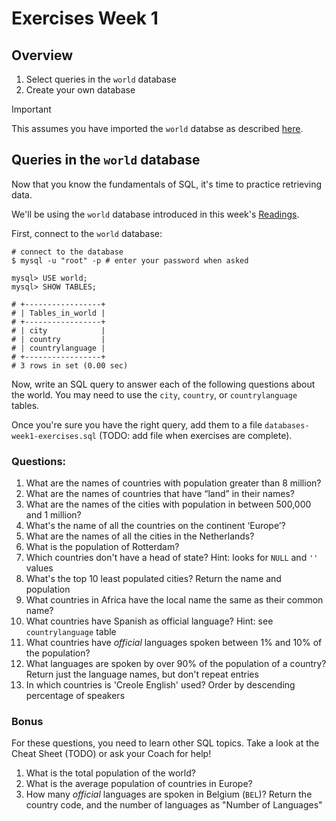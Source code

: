 # Exercises Week 1

## Overview 

1. Select queries in the `world` database
1. Create your own database

> [!IMPORTANT]
> This assumes you have imported the `world` databse as described [here](./README.md).

## Queries in the `world` database

Now that you know the fundamentals of SQL, it's time to practice retrieving data.

We'll be using the `world` database introduced in this week's [Readings](README.md).

First, connect to the `world` database:

```shell
# connect to the database
$ mysql -u "root" -p # enter your password when asked

mysql> USE world;
mysql> SHOW TABLES;

# +-----------------+
# | Tables_in_world |
# +-----------------+
# | city            |
# | country         |
# | countrylanguage |
# +-----------------+
# 3 rows in set (0.00 sec)
```

Now, write an SQL query to answer each of the following questions about the world. You may need to use the `city`, `country`, or `countrylanguage` tables.

Once you're sure you have the right query, add them to a file `databases-week1-exercises.sql` (TODO: add file when exercises are complete).

### Questions:

1. What are the names of countries with population greater than 8 million?
1. What are the names of countries that have “land” in their names?
1. What are the names of the cities with population in between 500,000 and 1 million?
1. What's the name of all the countries on the continent ‘Europe’?
1. What are the names of all the cities in the Netherlands?
1. What is the population of Rotterdam?
1. Which countries don't have a head of state? Hint: looks for `NULL` and `''` values
1. What's the top 10 least populated cities? Return the name and population
1. What countries in Africa have the local name the same as their common name?
1. What countries have Spanish as official language? Hint: see `countrylanguage` table
1. What countries have *official* languages spoken between 1% and 10% of the population?
1. What languages are spoken by over 90% of the population of a country? Return just the language names, but don't repeat entries
1. In which countries is 'Creole English' used? Order by descending percentage of speakers 

### Bonus

For these questions, you need to learn other SQL topics. Take a look at the Cheat Sheet (TODO) or ask your Coach for help!

1. What is the total population of the world?
1. What is the average population of countries in Europe?
1. How many *official* languages are spoken in Belgium (`BEL`)? Return the country code, and the number of languages as "Number of Languages"

